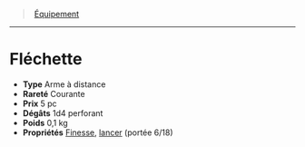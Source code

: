 ﻿---
!Equipment
Type: Arme à distance
Price: 5 pc
Weight: 0,1 kg
Rarity: Courante
Damages: 1d4 perforant
Properties: '[Finesse](hd_weapons_finesse.md), [lancer](hd_weapons_lancer.md) (portée 6/18)'
Id: equipment_hd.md#fléchette
ParentLink: equipment_hd.md#Équipement
Name: Fléchette
ParentName: Équipement
NameLevel: 1
Attributes: {}
---
> [Équipement](hd_equipment.md)

---

# Fléchette

- **Type** Arme à distance
- **Rareté** Courante
- **Prix** 5 pc
- **Dégâts** 1d4 perforant
- **Poids** 0,1 kg
- **Propriétés** [Finesse](hd_weapons_finesse.md), [lancer](hd_weapons_lancer.md) (portée 6/18)


